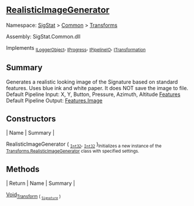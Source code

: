 # <sub>[RealisticImageGenerator](./RealisticImageGenerator.md)</sub>

Namespace: [SigStat]() > [Common](./../README.md) > [Transforms](./README.md)

Assembly: SigStat.Common.dll

Implements <sub>[ILoggerObject](./../ILoggerObject.md)</sub>, <sub>[IProgress](./../Helpers/IProgress.md)</sub>, <sub>[IPipelineIO](./../Pipeline/IPipelineIO.md)</sub>, <sub>[ITransformation](./../ITransformation.md)</sub>

## Summary
Generates a realistic looking image of the Signature based on standard features. Uses blue ink and white paper. It does NOT save the image to file.  <br>Default Pipeline Input: X, Y, Button, Pressure, Azimuth, Altitude [Features](https://github.com/hargitomi97/sigstat/blob/master/docs/md/SigStat/Common/Features.md)<br>Default Pipeline Output: [Features.Image](https://github.com/hargitomi97/sigstat/blob/master/docs/md/SigStat/Common/Features.md)

## Constructors

| Name | Summary | 

RealisticImageGenerator ( <sub>[`Int32`](https://docs.microsoft.com/en-us/dotnet/api/System.Int32)</sub>, <sub>[`Int32`](https://docs.microsoft.com/en-us/dotnet/api/System.Int32)</sub> )<sub>Initializes a new instance of the [Transforms.RealisticImageGenerator](https://github.com/hargitomi97/sigstat/blob/master/docs/md/SigStat/Common/Transforms/RealisticImageGenerator.md) class with specified settings.</sub>


## Methods

| Return | Name | Summary | 

[Void](https://docs.microsoft.com/en-us/dotnet/api/System.Void)<sub>[Transform](./Methods/RealisticImageGenerator-100663699.md) ( <sub>[`Signature`](./../Signature.md)</sub> )</sub><sub></sub>


